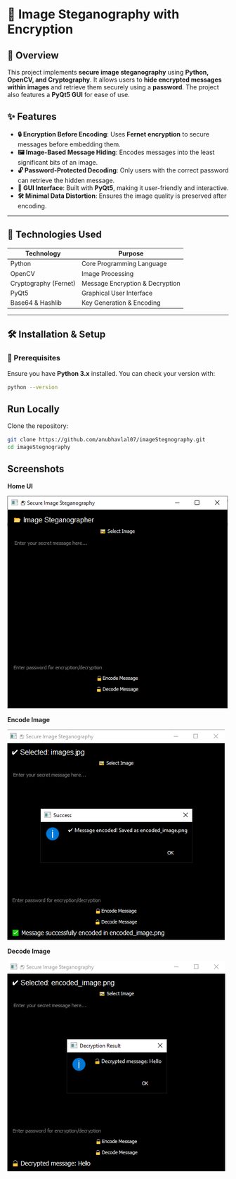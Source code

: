 # 🔐 Image Steganography with Encryption

## 📌 Overview
This project implements **secure image steganography** using **Python, OpenCV, and Cryptography**. It allows users to **hide encrypted messages within images** and retrieve them securely using a **password**. The project also features a **PyQt5 GUI** for ease of use.

## ✨ Features
- **🔒 Encryption Before Encoding**: Uses **Fernet encryption** to secure messages before embedding them.  
- **🖼️ Image-Based Message Hiding**: Encodes messages into the least significant bits of an image.  
- **🔓 Password-Protected Decoding**: Only users with the correct password can retrieve the hidden message.  
- **🎨 GUI Interface**: Built with **PyQt5**, making it user-friendly and interactive.  
- **🛠 Minimal Data Distortion**: Ensures the image quality is preserved after encoding.  

---

## 🚀 Technologies Used
| **Technology**  | **Purpose** |
|----------------|------------|
| Python        | Core Programming Language |
| OpenCV        | Image Processing |
| Cryptography (Fernet) | Message Encryption & Decryption |
| PyQt5         | Graphical User Interface |
| Base64 & Hashlib | Key Generation & Encoding |

---

## 🛠 Installation & Setup
### 🔹 Prerequisites  
Ensure you have **Python 3.x** installed. You can check your version with:
```sh
python --version
```
## Run Locally


Clone the repository:
   ```bash
   git clone https://github.com/anubhavlal07/imageStegnography.git
cd imageStegnography
   ```
## Screenshots
**Home UI**

![App Screenshot](https://raw.githubusercontent.com/anubhavlal07/imageStegnography/refs/heads/master/Home.png)

**Encode Image**

![App Screenshot](https://raw.githubusercontent.com/anubhavlal07/imageStegnography/refs/heads/master/Encode.png)

**Decode Image**

![App Screenshot](https://raw.githubusercontent.com/anubhavlal07/imageStegnography/refs/heads/master/Decode.png)